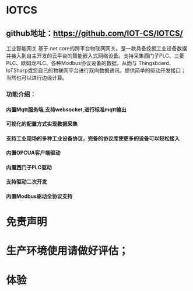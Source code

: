 # IOTCS
## github地址：https://github.com/IOT-CS/IOTCS/
工业智能网关
基于.net core的跨平台物联网网关。是一款具备挖掘工业设备数据并接入到自主开发的云平台的智能嵌入式网络设备。支持采集西门子PLC、三菱PLC、欧姆龙PLC、各种Modbus协议设备的数据，从而与 Thingsboard、IoTSharp或您自己的物联网平台进行双向数据通讯。提供简单的驱动开发接口；当然也可以进行边缘计算。  
### 功能介绍：
#### 内置Mqtt服务端,支持websocket,进行标准mqtt输出
#### 可视化的配置方式实现数据采集
#### 支持工业现场的多种工业设备协议，完备的协议库使更多的设备可以轻松接入
#### 内置OPCUA客户端驱动
#### 内置西门子PLC驱动
#### 支持驱动二次开发
#### 内置Modbus驱动全协议支持  


# 免责声明
# 生产环境使用请做好评估；
# 体验
